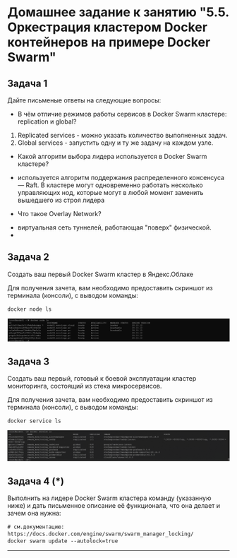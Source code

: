 # Домашнее задание к занятию "5.5. Оркестрация кластером Docker контейнеров на примере Docker Swarm"

## Задача 1 

Дайте письменые ответы на следующие вопросы:

* В чём отличие режимов работы сервисов в Docker Swarm кластере: replication и global?
1. Replicated services - можно указать количество выполненных задач.
2. Global services - запустить одну и ту же задачу на каждом узле.
* Какой алгоритм выбора лидера используется в Docker Swarm кластере?
- используется алгоритм поддержания распределенного консенсуса — Raft. В кластере могут одновременно работать несколько управляющих нод, которые могут в любой момент заменить вышедшего из строя лидера
* Что такое Overlay Network?
- виртуальная сеть туннелей, работающая "поверх" физической.
- 
## Задача 2

Создать ваш первый Docker Swarm кластер в Яндекс.Облаке

Для получения зачета, вам необходимо предоставить скриншот из терминала (консоли), с выводом команды:
```
docker node ls
```
![img.png](img.png)

## Задача 3 

Создать ваш первый, готовый к боевой эксплуатации кластер мониторинга, состоящий из стека микросервисов.

Для получения зачета, вам необходимо предоставить скриншот из терминала (консоли), с выводом команды:
```
docker service ls
```
![img_1.png](img_1.png)
## Задача 4 (*)

Выполнить на лидере Docker Swarm кластера команду (указанную ниже) и дать письменное описание её функционала, что она делает и зачем она нужна:
```
# см.документацию: https://docs.docker.com/engine/swarm/swarm_manager_locking/
docker swarm update --autolock=true
```


---
